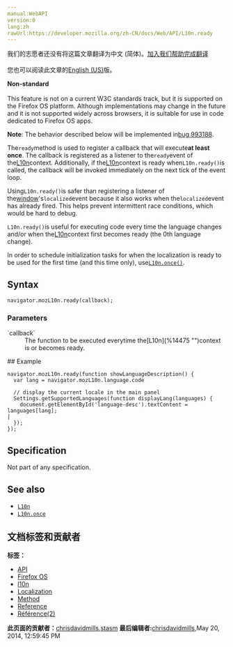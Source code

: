 ```yaml
---
manual:WebAPI
version:0
lang:zh
rawUrl:https://developer.mozilla.org/zh-CN/docs/Web/API/L10n.ready
---
```




<bdi>我们的志愿者还没有将这篇文章翻译为<bdi>中文 (简体)</bdi>。[加入我们帮助完成翻译](%14497 "")<br></br>您也可以阅读此文章的[English (US)](%14496 "")版。</bdi>






**Non-standard**<br></br>This feature is not on a current W3C standards track, but it is supported on the Firefox OS platform. Although implementations may change in the future and it is not supported widely across browsers, it is suitable for use in code dedicated to Firefox OS apps.




**Note**: The behavior described below will be implemented in[bug 993188](%14498 "FIXED: Clean up mozL10n.ready").



The`ready`method is used to register a callback that will execute**at least once**. The callback is registered as a listener to the`ready`event of the[L10n](%14475 "")context. Additionally, if the[L10n](%14475 "")context is ready when`L10n.ready()`is called, the callback will be invoked immediately on the next tick of the event loop.




Using`L10n.ready()`is safer than registering a listener of the[window](%13757 "")&#39;s`localized`event because it also works when the`localized`event has already fired. This helps prevent intermittent race conditions, which would be hard to debug.



`L10n.ready()`is useful for executing code every time the language changes and/or when the[L10n](%14475 "")context first becomes ready (the 0th language change).



In order to schedule initialization tasks for when the localization is ready to be used for the first time (and this time only), use[`L10n.once()`](%14495 "").


## Syntax<a name="Syntax"></a>

```
navigator.mozL10n.ready(callback);
```

### Parameters<a name="Parameters"></a>
<dl><dt>`callback`</dt><dd>The function to be executed everytime the[L10n](%14475 "")context is or becomes ready.</dd></dl>
## Example<a name="Example"></a>

```
navigator.mozL10n.ready(function showLanguageDescription() {
  var lang = navigator.mozL10n.language.code

  // display the current locale in the main panel
  Settings.getSupportedLanguages(function displayLang(languages) {
    document.getElementById('language-desc').textContent = languages[lang];                                                                                                           │
  }); 
});
```

## Specification<a name="Specification"></a>


Not part of any specification.


## See also<a name="See_also"></a>

* [`L10n`](%14475 "This set of articles provides information for developers wishing to provide localized versions of their apps.")
* [`L10n.once`](%14482 "The documentation about this has not yet been written; please consider contributing!")



## 文档标签和贡献者
**标签：**
* [API](%50 "")
* [Firefox OS](%7069 "")
* [l10n](%14484 "")
* [Localization](%14485 "")
* [Method](%14476 "")
* [Reference](%3381 "")
* [Référence(2)](%3892 "")

**此页面的贡献者：**[chrisdavidmills](%3495 ""),[stasm](%14477 "")
**最后编辑者:**[chrisdavidmills](%3495 ""),<time>May 20, 2014, 12:59:45 PM</time>


